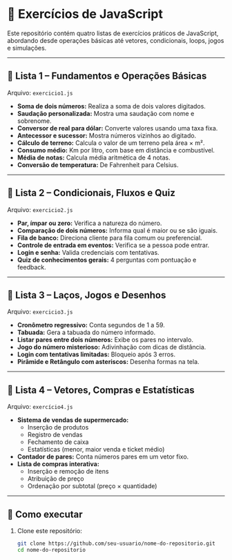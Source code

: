 # 🧠 Exercícios de JavaScript

Este repositório contém quatro listas de exercícios práticos de JavaScript, abordando desde operações básicas até vetores, condicionais, loops, jogos e simulações.

---

## 📘 Lista 1 – Fundamentos e Operações Básicas
Arquivo: `exercicio1.js`
- **Soma de dois números:** Realiza a soma de dois valores digitados.
- **Saudação personalizada:** Mostra uma saudação com nome e sobrenome.
- **Conversor de real para dólar:** Converte valores usando uma taxa fixa.
- **Antecessor e sucessor:** Mostra números vizinhos ao digitado.
- **Cálculo de terreno:** Calcula o valor de um terreno pela área × m².
- **Consumo médio:** Km por litro, com base em distância e combustível.
- **Média de notas:** Calcula média aritmética de 4 notas.
- **Conversão de temperatura:** De Fahrenheit para Celsius.

---

## 📙 Lista 2 – Condicionais, Fluxos e Quiz
Arquivo: `exercicio2.js`
- **Par, ímpar ou zero:** Verifica a natureza do número.
- **Comparação de dois números:** Informa qual é maior ou se são iguais.
- **Fila de banco:** Direciona cliente para fila comum ou preferencial.
- **Controle de entrada em eventos:** Verifica se a pessoa pode entrar.
- **Login e senha:** Valida credenciais com tentativas.
- **Quiz de conhecimentos gerais:** 4 perguntas com pontuação e feedback.

---

## 📗 Lista 3 – Laços, Jogos e Desenhos
Arquivo: `exercicio3.js`
- **Cronômetro regressivo:** Conta segundos de 1 a 59.
- **Tabuada:** Gera a tabuada do número informado.
- **Listar pares entre dois números:** Exibe os pares no intervalo.
- **Jogo do número misterioso:** Adivinhação com dicas de distância.
- **Login com tentativas limitadas:** Bloqueio após 3 erros.
- **Pirâmide e Retângulo com asteriscos:** Desenha formas na tela.

---

## 📒 Lista 4 – Vetores, Compras e Estatísticas
Arquivo: `exercício4.js`
- **Sistema de vendas de supermercado:**
  - Inserção de produtos
  - Registro de vendas
  - Fechamento de caixa
  - Estatísticas (menor, maior venda e ticket médio)
- **Contador de pares:** Conta números pares em um vetor fixo.
- **Lista de compras interativa:**
  - Inserção e remoção de itens
  - Atribuição de preço
  - Ordenação por subtotal (preço × quantidade)

---

## 📂 Como executar

1. Clone este repositório:
   ```bash
   git clone https://github.com/seu-usuario/nome-do-repositorio.git
   cd nome-do-repositorio
